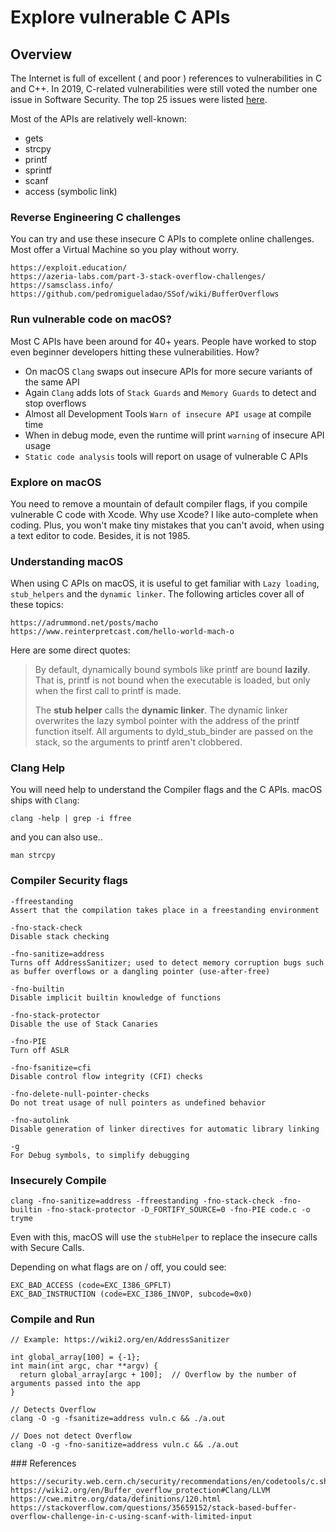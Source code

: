 # Explore vulnerable C APIs
## Overview
The Internet is full of excellent ( and poor ) references to vulnerabilities in C and C++.  In 2019, C-related vulnerabilities were still voted the number one issue in Software Security.  The top 25 issues were listed [here](https://cwe.mitre.org/).

Most of the APIs are relatively well-known:

- gets
- strcpy
- printf
- sprintf
- scanf
- access (symbolic link)

### Reverse Engineering C challenges
You can try and use these insecure C APIs to complete online challenges.  Most offer a Virtual Machine so you play without worry.

```
https://exploit.education/
https://azeria-labs.com/part-3-stack-overflow-challenges/
https://samsclass.info/
https://github.com/pedromigueladao/SSof/wiki/BufferOverflows
```
### Run vulnerable code on macOS?
Most C APIs have been around for 40+ years.  People have worked to stop even beginner developers hitting these vulnerabilities.  How?

 - On macOS `Clang` swaps out insecure APIs for more secure variants of the same API
 - Again `Clang` adds lots of `Stack Guards` and `Memory Guards` to detect and stop overflows
 - Almost all Development Tools `Warn of insecure API usage` at compile time
 - When in debug mode, even the runtime will print `warning` of insecure API usage
 - `Static code analysis` tools will report on usage of vulnerable C APIs

### Explore on macOS
You need to remove a mountain of default compiler flags, if you compile vulnerable C code with Xcode.  Why use Xcode?  I like auto-complete when coding.  Plus, you won't make tiny mistakes that you can't avoid, when using a text editor to code.  Besides, it is not 1985.

### Understanding macOS
When using C APIs on macOS, it is useful to get familiar with `Lazy loading`, `stub_helpers` and the `dynamic linker`.  The following articles cover all of these topics:
```
https://adrummond.net/posts/macho
https://www.reinterpretcast.com/hello-world-mach-o
```
Here are some direct quotes:
> By default, dynamically bound symbols like printf are bound **lazily**. That is, printf is not bound when the executable is loaded, but only when the first call to printf is made.
>
> The **stub helper** calls the **dynamic linker**. The dynamic linker overwrites the lazy symbol pointer with the address of the printf function itself. All arguments to dyld_stub_binder are passed on the stack, so the arguments to printf aren't clobbered.

### Clang Help
You will need help to understand the Compiler flags and the C APIs.  macOS ships with `Clang`:
```
clang -help | grep -i ffree
```
and you can also use..
```
man strcpy
```
### Compiler Security flags
```
-ffreestanding          
Assert that the compilation takes place in a freestanding environment

-fno-stack-check
Disable stack checking

-fno-sanitize=address
Turns off AddressSanitizer; used to detect memory corruption bugs such as buffer overflows or a dangling pointer (use-after-free)

-fno-builtin
Disable implicit builtin knowledge of functions

-fno-stack-protector
Disable the use of Stack Canaries

-fno-PIE
Turn off ASLR

-fno-fsanitize=cfi
Disable control flow integrity (CFI) checks

-fno-delete-null-pointer-checks
Do not treat usage of null pointers as undefined behavior

-fno-autolink
Disable generation of linker directives for automatic library linking

-g
For Debug symbols, to simplify debugging
```
### Insecurely Compile
```
clang -fno-sanitize=address -ffreestanding -fno-stack-check -fno-builtin -fno-stack-protector -D_FORTIFY_SOURCE=0 -fno-PIE code.c -o tryme
```
Even with this, macOS will use the `stubHelper` to replace the insecure calls with Secure Calls.

Depending on what flags are on / off, you could see:
```
EXC_BAD_ACCESS (code=EXC_I386_GPFLT)
EXC_BAD_INSTRUCTION (code=EXC_I386_INVOP, subcode=0x0)
```

### Compile and Run
```
// Example: https://wiki2.org/en/AddressSanitizer

int global_array[100] = {-1};
int main(int argc, char **argv) {
  return global_array[argc + 100];  // Overflow by the number of arguments passed into the app
}

// Detects Overflow
clang -O -g -fsanitize=address vuln.c && ./a.out

// Does not detect Overflow
clang -O -g -fno-sanitize=address vuln.c && ./a.out
```

### References
```
https://security.web.cern.ch/security/recommendations/en/codetools/c.shtml
https://wiki2.org/en/Buffer_overflow_protection#Clang/LLVM
https://cwe.mitre.org/data/definitions/120.html
https://stackoverflow.com/questions/35659152/stack-based-buffer-overflow-challenge-in-c-using-scanf-with-limited-input

```
